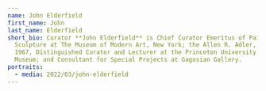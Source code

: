 ```yaml
---
name: John Elderfield
first_name: John
last_name: Elderfield
short_bio: Curator **John Elderfield** is Chief Curator Emeritus of Painting and
  Sculpture at The Museum of Modern Art, New York; the Allen R. Adler, Class of
  1967, Distinguished Curator and Lecturer at the Princeton University Art
  Museum; and Consultant for Special Projects at Gagosian Gallery.
portraits:
  - media: 2022/03/john-elderfield
---
```

